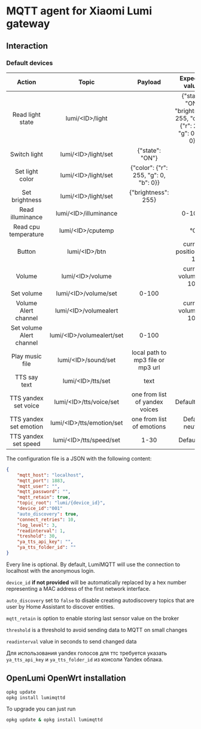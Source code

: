 # MQTT agent for Xiaomi Lumi gateway

## Interaction

### Default devices

|      Action      |         Topic         |                Payload                |                                                          Expected values          |
|:----------------:|:---------------------:|:-------------------------------------:|:---------------------------------------------------------------------------------:|
| Read light state | lumi/&lt;ID&gt;/light       |                                       | {"state": "ON", "brightness": 255, "color": {"r": 255, "g": 0, "b": 0}}     |
| Switch light     | lumi/&lt;ID&gt;/light/set   | {"state": "ON"}                       |                                                                             |
| Set light color  | lumi/&lt;ID&gt;/light/set   | {"color": {"r": 255, "g": 0, "b": 0}} |                                                                             |
| Set brightness   | lumi/&lt;ID&gt;/light/set   | {"brightness": 255}                   |                                                                             |
| Read illuminance | lumi/&lt;ID&gt;/illuminance |                                       | 0-1000                                                                      |
| Read cpu temperature | lumi/&lt;ID&gt;/cputemp |                                       | <float> °C |
| Button           | lumi/&lt;ID&gt;/btn | | current position 0 or 1 |
| Volume           | lumi/&lt;ID&gt;/volume | | current volume 0-100 |
| Set volume           | lumi/&lt;ID&gt;/volume/set | 0-100 | |
| Volume Alert channel           | lumi/&lt;ID&gt;/volumealert | | current volume 0-100 |
| Set volume Alert channel           | lumi/&lt;ID&gt;/volumealert/set | 0-100 | |
| Play music file  | lumi/&lt;ID&gt;/sound/set | local path to mp3 file or mp3 url | |
| TTS say text  | lumi/&lt;ID&gt;/tts/set | text | |
| TTS yandex set voice  | lumi/&lt;ID&gt;/tts/voice/set | one from list of yandex voices | Default alyss |
| TTS yandex set emotion  | lumi/&lt;ID&gt;/tts/emotion/set | one from list of emotions | Default neutral |
| TTS yandex set speed  | lumi/&lt;ID&gt;/tts/speed/set | 1-30 | Default 10 |



The configuration file is a JSON with the following content:

```json
{
    "mqtt_host": "localhost",
    "mqtt_port": 1883,
    "mqtt_user": "",
    "mqtt_password": "",
	"mqtt_retain": true,
    "topic_root": "lumi/{device_id}",
    "device_id":"001"
    "auto_discovery": true,
	"connect_retries": 10,
	"log_level": 3,
	"readinterval": 1,
	"treshold": 30,
	"ya_tts_api_key": "",
	"ya_tts_folder_id": ""
}
```
Every line is optional. By default, LumiMQTT will use the connection
to localhost with the anonymous login.

`device_id` **if not provided** will be automatically replaced by a hex number 
representing a MAC address of the first network interface.

`auto_discovery` set to `false` to disable creating autodiscovery topics that
are user by Home Assistant to discover entities.

`mqtt_retain` is option to enable storing last sensor value on the broker

`threshold` is a threshold to avoid sending data to MQTT on small changes

`readinterval` value in seconds to send changed data

Для использования yandex голосов для ттс требуется указать `ya_tts_api_key` и
`ya_tts_folder_id` из консоли Yandex облака.



## OpenLumi OpenWrt installation

```sh 
opkg update 
opkg install lumimqttd
```

To upgrade you can just run

```sh
opkg update & opkg install lumimqttd
```

